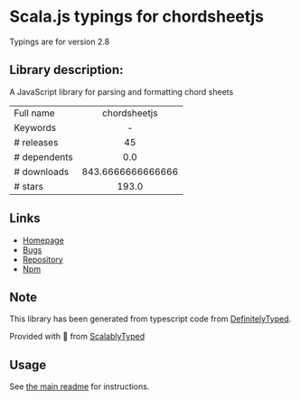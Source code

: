 
# Scala.js typings for chordsheetjs

Typings are for version 2.8

## Library description:
A JavaScript library for parsing and formatting chord sheets

|                    |                 |
| ------------------ | :-------------: |
| Full name          | chordsheetjs |
| Keywords           | - |
| # releases         | 45 |
| # dependents       | 0.0 |
| # downloads        | 843.6666666666666 |
| # stars            | 193.0 |

## Links
- [Homepage](https://github.com/martijnversluis/ChordSheetJS)
- [Bugs](https://github.com/martijnversluis/ChordSheetJS/issues)
- [Repository](https://github.com/martijnversluis/ChordSheetJS)
- [Npm](https://www.npmjs.com/package/chordsheetjs)
    


## Note
This library has been generated from typescript code from [DefinitelyTyped](https://definitelytyped.org).

Provided with :purple_heart: from [ScalablyTyped](https://github.com/oyvindberg/ScalablyTyped)

## Usage
See [the main readme](../../readme.md) for instructions.


